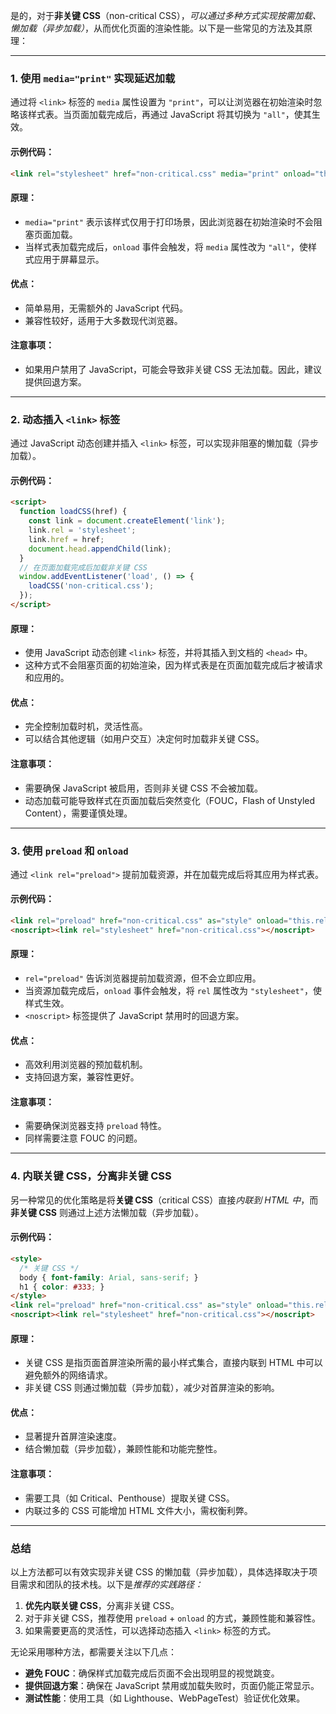 是的，对于**非关键 CSS**（non-critical CSS），*可以通过多种方式实现按需加载、懒加载（异步加载）*，从而优化页面的渲染性能。以下是一些常见的方法及其原理：

---

### 1. 使用 `media="print"` 实现延迟加载
通过将 `<link>` 标签的 `media` 属性设置为 `"print"`，可以让浏览器在初始渲染时忽略该样式表。当页面加载完成后，再通过 JavaScript 将其切换为 `"all"`，使其生效。

#### 示例代码：
```html
<link rel="stylesheet" href="non-critical.css" media="print" onload="this.media='all'">
```

#### 原理：
- `media="print"` 表示该样式仅用于打印场景，因此浏览器在初始渲染时不会阻塞页面加载。
- 当样式表加载完成后，`onload` 事件会触发，将 `media` 属性改为 `"all"`，使样式应用于屏幕显示。

#### 优点：
- 简单易用，无需额外的 JavaScript 代码。
- 兼容性较好，适用于大多数现代浏览器。

#### 注意事项：
- 如果用户禁用了 JavaScript，可能会导致非关键 CSS 无法加载。因此，建议提供回退方案。

---

### 2. 动态插入 `<link>` 标签
通过 JavaScript 动态创建并插入 `<link>` 标签，可以实现非阻塞的懒加载（异步加载）。

#### 示例代码：
```html
<script>
  function loadCSS(href) {
    const link = document.createElement('link');
    link.rel = 'stylesheet';
    link.href = href;
    document.head.appendChild(link);
  }
  // 在页面加载完成后加载非关键 CSS
  window.addEventListener('load', () => {
    loadCSS('non-critical.css');
  });
</script>
```

#### 原理：
- 使用 JavaScript 动态创建 `<link>` 标签，并将其插入到文档的 `<head>` 中。
- 这种方式不会阻塞页面的初始渲染，因为样式表是在页面加载完成后才被请求和应用的。

#### 优点：
- 完全控制加载时机，灵活性高。
- 可以结合其他逻辑（如用户交互）决定何时加载非关键 CSS。

#### 注意事项：
- 需要确保 JavaScript 被启用，否则非关键 CSS 不会被加载。
- 动态加载可能导致样式在页面加载后突然变化（FOUC，Flash of Unstyled Content），需要谨慎处理。

---

### 3. 使用 `preload` 和 `onload`
通过 `<link rel="preload">` 提前加载资源，并在加载完成后将其应用为样式表。

#### 示例代码：
```html
<link rel="preload" href="non-critical.css" as="style" onload="this.rel='stylesheet'">
<noscript><link rel="stylesheet" href="non-critical.css"></noscript>
```

#### 原理：
- `rel="preload"` 告诉浏览器提前加载资源，但不会立即应用。
- 当资源加载完成后，`onload` 事件会触发，将 `rel` 属性改为 `"stylesheet"`，使样式生效。
- `<noscript>` 标签提供了 JavaScript 禁用时的回退方案。

#### 优点：
- 高效利用浏览器的预加载机制。
- 支持回退方案，兼容性更好。

#### 注意事项：
- 需要确保浏览器支持 `preload` 特性。
- 同样需要注意 FOUC 的问题。

---

### 4. 内联关键 CSS，分离非关键 CSS
另一种常见的优化策略是将**关键 CSS**（critical CSS）直接*内联到 HTML 中*，而**非关键 CSS** 则通过上述方法懒加载（异步加载）。

#### 示例代码：
```html
<style>
  /* 关键 CSS */
  body { font-family: Arial, sans-serif; }
  h1 { color: #333; }
</style>
<link rel="preload" href="non-critical.css" as="style" onload="this.rel='stylesheet'">
<noscript><link rel="stylesheet" href="non-critical.css"></noscript>
```

#### 原理：
- 关键 CSS 是指页面首屏渲染所需的最小样式集合，直接内联到 HTML 中可以避免额外的网络请求。
- 非关键 CSS 则通过懒加载（异步加载），减少对首屏渲染的影响。

#### 优点：
- 显著提升首屏渲染速度。
- 结合懒加载（异步加载），兼顾性能和功能完整性。

#### 注意事项：
- 需要工具（如 Critical、Penthouse）提取关键 CSS。
- 内联过多的 CSS 可能增加 HTML 文件大小，需权衡利弊。

---

### 总结
以上方法都可以有效实现非关键 CSS 的懒加载（异步加载），具体选择取决于项目需求和团队的技术栈。以下是*推荐的实践路径：*

1. **优先内联关键 CSS**，分离非关键 CSS。
2. 对于非关键 CSS，推荐使用 `preload` + `onload` 的方式，兼顾性能和兼容性。
3. 如果需要更高的灵活性，可以选择动态插入 `<link>` 标签的方式。

无论采用哪种方法，都需要关注以下几点：
- **避免 FOUC**：确保样式加载完成后页面不会出现明显的视觉跳变。
- **提供回退方案**：确保在 JavaScript 禁用或加载失败时，页面仍能正常显示。
- **测试性能**：使用工具（如 Lighthouse、WebPageTest）验证优化效果。
